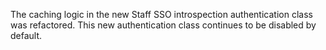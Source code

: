 The caching logic in the new Staff SSO introspection authentication class was refactored. This new authentication class continues to be disabled by default.
